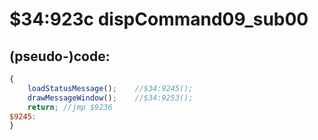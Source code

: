 ﻿
# $34:923c dispCommand09_sub00

<summary></summary>

## (pseudo-)code:
```js
{
	loadStatusMessage();	//$34:9245();
	drawMessageWindow();	//$34:9253();
	return;	//jmp $9236
$9245:
}
```



